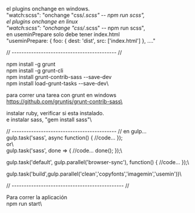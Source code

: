 el plugins onchange en windows.\
"watch:scss": "onchange \"css/*.scss\" -- npm run scss",\
el plugins onchange en linux\
"watch:scss": "onchange "css/*.scss" -- npm run scss",\
en useminPrepare solo debe tener index.html\
"useminPrepare: {
        foo: {
          dest: 'dist',
          src: ['index.html']
        }, ...."

// ------------------------------------------- //

npm install -g grunt\
npm install -g grunt-cli\
npm install grunt-contrib-sass --save-dev\
npm install load-grunt-tasks --save-dev\

para correr una tarea con grunt en windows\
https://github.com/gruntjs/grunt-contrib-sass\

instalar ruby, verificar si esta instalado.\
e instalar sass, "gem install sass"\


// ------------------------------------------- //
en gulp...\
gulp.task('sass', async function() {
	//code...
});\
	or\	 
gulp.task('sass', done => {
	//code...
done();
});\


gulp.task('default', gulp.parallel('browser-sync'), function() {
 	//code...
});\


gulp.task('build',gulp.parallel('clean','copyfonts','imagemin','usemin'))\

// ---------------------------------------------- //

Para correr la aplicación\
npm run start\
